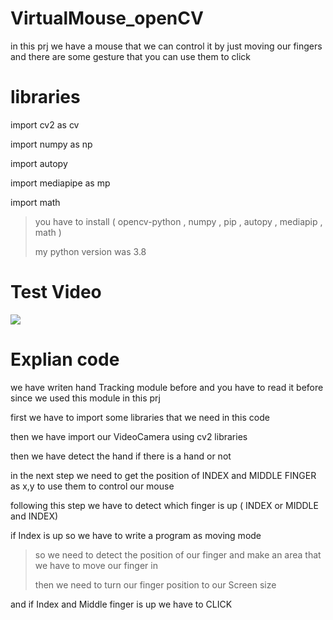 # VirtualMouse_openCV
in this prj we have a mouse that we can control it by just moving our fingers and there are some gesture that you can use them to click 

# libraries

import cv2 as cv

import numpy as np

import autopy

import mediapipe as mp

import math

>you have to install  ( opencv-python , numpy , pip , autopy , mediapip , math )
>
>my python version was 3.8 


# Test Video
![](https://github.com/mohammadst99/VirtualMouse_openCV/blob/main/test.gif)


# Explian code 
 we have writen hand Tracking module before and you have to read it before since we used this module in this prj 
 
 first we have to import some libraries that we need in this code
 
 then we have import our VideoCamera using cv2 libraries 
 
 then we have detect the hand if there is a hand or not 
 
 in the next step we need to get the position of INDEX and MIDDLE FINGER as x,y to use them to control our mouse 
 
 following this step we have to detect which finger is up ( INDEX or MIDDLE and INDEX) 
 
 if Index is up so we have to write a program as moving mode
  > so we need to detect the position of our finger and make an area that we have to move our finger in 
  > 
  > then we need to turn our finger position to our Screen size 
 
 and if Index and Middle finger is up we have to CLICK 
